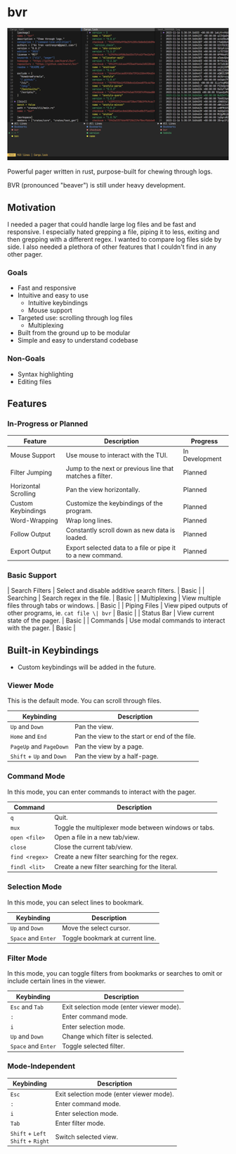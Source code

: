 # bvr

![BVR CLI](assets/simple.png)

Powerful pager written in rust, purpose-built for chewing through logs.

BVR (pronounced "beaver") is still under heavy development.

## Motivation

I needed a pager that could handle large log files and be fast and responsive.
I especially hated grepping a file, piping it to less, exiting and then grepping
with a different regex. I wanted to compare log files side by side. I also needed
a plethora of other features that I couldn't find in any other pager.

### Goals
* Fast and responsive
* Intuitive and easy to use
  * Intuitive keybindings
  * Mouse support
* Targeted use: scrolling through log files
  * Multiplexing
* Built from the ground up to be modular
* Simple and easy to understand codebase

### Non-Goals
* Syntax highlighting
* Editing files

## Features

### In-Progress or Planned
| Feature              | Description                                                 | Progress       |
| -------------------- | ----------------------------------------------------------- | -------------- |
| Mouse Support        | Use mouse to interact with the TUI.                         | In Development |
| Filter Jumping       | Jump to the next or previous line that matches a filter.    | Planned        |
| Horizontal Scrolling | Pan the view horizontally.                                  | Planned        |
| Custom Keybindings   | Customize the keybindings of the program.                   | Planned        |
| Word-Wrapping        | Wrap long lines.                                            | Planned        |
| Follow Output        | Constantly scroll down as new data is loaded.               | Planned        |
| Export Output        | Export selected data to a file or pipe it to a new command. | Planned        |

### Basic Support
| Search Filters     | Select and disable additive search filters.                 | Basic          |
| Searching          | Search regex in the file.                                   | Basic          |
| Multiplexing       | View multiple files through tabs or windows.                | Basic          |
| Piping Files       | View piped outputs of other programs, ie. `cat file \| bvr` | Basic          |
| Status Bar         | View current state of the pager.                            | Basic          |
| Commands           | Use modal commands to interact with the pager.              | Basic          |

## Built-in Keybindings
* Custom keybindings will be added in the future.

### Viewer Mode
This is the default mode. You can scroll through files.

| Keybinding                | Description                                   |
| ------------------------- | --------------------------------------------- |
| `Up` and `Down`           | Pan the view.                                 |
| `Home` and `End`          | Pan the view to the start or end of the file. |
| `PageUp` and `PageDown`   | Pan the view by a page.                       |
| `Shift` + `Up` and `Down` | Pan the view by a half-page.                  |

### Command Mode
In this mode, you can enter commands to interact with the pager.

| Command        | Description                                          |
| -------------- | ---------------------------------------------------- |
| `q`            | Quit.                                                |
| `mux`          | Toggle the multiplexer mode between windows or tabs. |
| `open <file>`  | Open a file in a new tab/view.                       |
| `close`        | Close the current tab/view.                          |
| `find <regex>` | Create a new filter searching for the regex.         |
| `findl <lit>`  | Create a new filter searching for the literal.       |

### Selection Mode
In this mode, you can select lines to bookmark.

| Keybinding          | Description                      |
| ------------------- | -------------------------------- |
| `Up` and `Down`     | Move the select cursor.          |
| `Space` and `Enter` | Toggle bookmark at current line. |

### Filter Mode
In this mode, you can toggle filters from bookmarks or searches to omit or include certain lines in the viewer.

| Keybinding          | Description                              |
| ------------------- | ---------------------------------------- |
| `Esc` and `Tab`     | Exit selection mode (enter viewer mode). |
| `:`                 | Enter command mode.                      |
| `i`                 | Enter selection mode.                    |
| `Up` and `Down`     | Change which filter is selected.         |
| `Space` and `Enter` | Toggle selected filter.                  |

### Mode-Independent
| Keybinding                               | Description                              |
| ---------------------------------------- | ---------------------------------------- |
| `Esc`                                    | Exit selection mode (enter viewer mode). |
| `:`                                      | Enter command mode.                      |
| `i`                                      | Enter selection mode.                    |
| `Tab`                                    | Enter filter mode.                       |
| `Shift` + `Left` </br> `Shift` + `Right` | Switch selected view.                    |